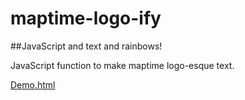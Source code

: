 maptime-logo-ify
================

##JavaScript and text and rainbows!

JavaScript function to make maptime logo-esque text.

[Demo.html](https://mattsayler.github.io/maptime-logo-ify/demo.html)
